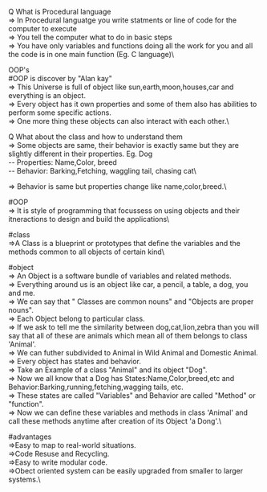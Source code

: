 Q What is Procedural language\
=> In Procedural languatge you write statments or line of code for the computer to execute\
=> You tell the computer what to do in basic steps\
=> You have only variables and functions doing all the work for you and all the code is in one main function (Eg. C language)\

OOP's\
#OOP is discover by "Alan kay"\
=> This Universe is full of object like sun,earth,moon,houses,car and everything is an object.\
=> Every object has it own properties and some of them also has abilities to perform some specific actions.\
=> One more thing these objects can also interact with each other.\

Q What about the class and how to understand them\
=> Some objects are same, their behavior is exactly same but they are slightly different in their properties.
Eg. Dog\
-- Properties: Name,Color, breed\
-- Behavior: Barking,Fetching, waggling tail, chasing cat\

=> Behavior is same but properties change like name,color,breed.\

#OOP\
=> It is style of programming that focussess on using objects and their itneractions to design and build the applications\

#class\
=>A Class is a blueprint or prototypes that define the variables and the methods common to all objects of certain kind\

#object\
=> An Object is a software bundle of variables and related methods.\
=> Everything around us is an object like car, a pencil, a table, a dog, you and me.\
=> We can say that " Classes are common nouns" and "Objects are proper nouns".\
=> Each Object belong to particular class.\
=> If we ask to tell me the similarity between dog,cat,lion,zebra than you will say that all of these are animals which mean all of them belongs to class 'Animal'.\
=> We can futher subdivided to Animal in Wild Animal and Domestic Animal.\
=> Every object has states and behavior.\
=> Take an Example of a class "Animal" and its object "Dog".\
=> Now we all know that a Dog has States:Name,Color,breed,etc and Behavior:Barking,running,fetching,wagging tails, etc.\
=> These states are called "Variables" and Behavior are called "Method" or "function".\
=> Now we can define these variables and methods in class 'Animal' and call these methods anytime after creation of its Object 'a Dong'.\

#advantages\
=>Easy to map to real-world situations.\
=>Code Resuse and Recycling.\
=>Easy to write modular code.\
=>Obect oriented system can be easily upgraded from smaller to larger systems.\